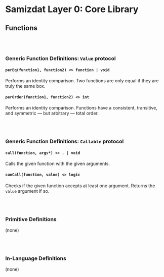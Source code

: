 Samizdat Layer 0: Core Library
==============================

Functions
---------

<br><br>
### Generic Function Definitions: `Value` protocol

#### `perEq(function1, function2) <> function | void`

Performs an identity comparison. Two functions are only equal if they are
truly the same box.

#### `perOrder(function1, function2) <> int`

Performs an identity comparison. Functions have a consistent, transitive, and
symmetric &mdash; but arbitrary &mdash; total order.


<br><br>
### Generic Function Definitions: `Callable` protocol

#### `call(function, args*) <> . | void`

Calls the given function with the given arguments.


#### `canCall(function, value) <> logic`

Checks if the given function accepts at least one argument. Returns the
`value` argument if so.


<br><br>
### Primitive Definitions

(none)


<br><br>
### In-Language Definitions

(none)
